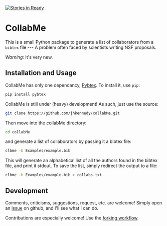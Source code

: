 [![Stories in Ready](https://badge.waffle.io/jhkennedy/collabMe.png?label=ready&title=Ready)](https://waffle.io/jhkennedy/collabMe?utm_source=badge)

CollabMe
========

This is a small Python package to generate a list of collaborators from a `bibtex` file --- A problem often faced by scientists writing NSF proposals. 

*Warning:* It's very new. 

Installation and Usage
----------------------

CollabMe has only one dependancy, [Pybtex](https://pybtex.org/). To install it, use `pip`:

```sh
pip install pybtex
```

CollabMe is still under (heavy) development! As such, just use the source:

```sh
git clone https://github.com/jhkennedy/collabMe.git
```

Then move into the collabMe directory:

```sh
cd collabMe
```

and generate a list of collaborators by passing it a bibtex file:

```sh
clbme -b Examples/example.bib
```

This will generate an alphabetical list of all the authors found in the bibtex file, and print it stdout. To save the list, simply redirect the output to a file:

```sh
clbme -b Examples/example.bib > collabs.txt
```

Development
-----------

Comments, criticisms, suggestions, request, etc. are welcome! Simply open an [issue]() on github, and I'll see what I can do. 

Contributions are especially welcome! Use the [forking workflow](https://www.atlassian.com/git/tutorials/comparing-workflows#forking-workflow). 

